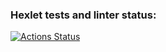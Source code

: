 ### Hexlet tests and linter status:
[![Actions Status](https://github.com/matveev96/python-project-lvl1/workflows/hexlet-check/badge.svg)](https://github.com/matveev96/python-project-lvl1/actions)
